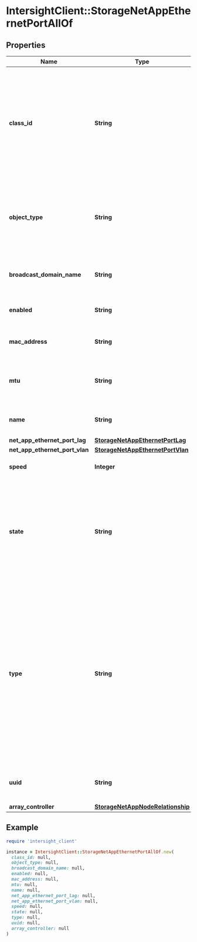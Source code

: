 # IntersightClient::StorageNetAppEthernetPortAllOf

## Properties

| Name | Type | Description | Notes |
| ---- | ---- | ----------- | ----- |
| **class_id** | **String** | The fully-qualified name of the instantiated, concrete type. This property is used as a discriminator to identify the type of the payload when marshaling and unmarshaling data. | [default to &#39;storage.NetAppEthernetPort&#39;] |
| **object_type** | **String** | The fully-qualified name of the instantiated, concrete type. The value should be the same as the &#39;ClassId&#39; property. | [default to &#39;storage.NetAppEthernetPort&#39;] |
| **broadcast_domain_name** | **String** | Name of the broadcast domain, scoped to its IPspace. | [optional][readonly] |
| **enabled** | **String** | Status of port to determine if its enabled or not. | [optional][readonly] |
| **mac_address** | **String** | MAC address of the port available in storage array. | [optional][readonly] |
| **mtu** | **String** | Maximum transmission unit of the physical port available in storage array. | [optional][readonly] |
| **name** | **String** | Name of the port available in storage array. | [optional][readonly] |
| **net_app_ethernet_port_lag** | [**StorageNetAppEthernetPortLag**](StorageNetAppEthernetPortLag.md) |  | [optional] |
| **net_app_ethernet_port_vlan** | [**StorageNetAppEthernetPortVlan**](StorageNetAppEthernetPortVlan.md) |  | [optional] |
| **speed** | **Integer** | Operational speed of port measured. | [optional][readonly] |
| **state** | **String** | State of the port available in storage array. * &#x60;down&#x60; - An inactive port is listed as Down. * &#x60;up&#x60; - An active port is listed as Up. * &#x60;present&#x60; - An active port is listed as present. | [optional][readonly][default to &#39;down&#39;] |
| **type** | **String** | Type of the port available in storage array. * &#x60;LAG&#x60; - Storage port of type lag. * &#x60;physical&#x60; - LIFs can be configured directly on physical ports. * &#x60;VLAN&#x60; - A logical port that receives and sends VLAN-tagged (IEEE 802.1Q standard) traffic. VLAN port characteristics include the VLAN ID for the port. | [optional][readonly][default to &#39;LAG&#39;] |
| **uuid** | **String** | Universally unique identifier of the physical port. | [optional][readonly] |
| **array_controller** | [**StorageNetAppNodeRelationship**](StorageNetAppNodeRelationship.md) |  | [optional] |

## Example

```ruby
require 'intersight_client'

instance = IntersightClient::StorageNetAppEthernetPortAllOf.new(
  class_id: null,
  object_type: null,
  broadcast_domain_name: null,
  enabled: null,
  mac_address: null,
  mtu: null,
  name: null,
  net_app_ethernet_port_lag: null,
  net_app_ethernet_port_vlan: null,
  speed: null,
  state: null,
  type: null,
  uuid: null,
  array_controller: null
)
```

